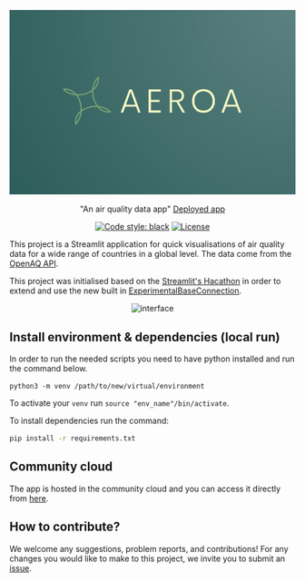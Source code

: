 <div align="center">

![AEROA](logo.png)

"An air quality data app"
[Deployed app](https://airqualityapp-aeroa.streamlit.app/)

[![Code style: black](https://img.shields.io/badge/code%20style-black-000000.svg)](https://github.com/psf/black)
[![License](https://img.shields.io/badge/License-MIT-informational.svg)](https://github.com/stavrostheocharis/air_quality_app/blob/main/LICENSE)

</div>

This project is a Streamlit application for quick visualisations of air quality data for a wide range of countries in a global level. The data come from the [OpenAQ API](https://api.openaq.org/docs#/).

This project was initialised based on the [Streamlit's Hacathon](https://discuss.streamlit.io/t/connections-hackathon/47574) in order to extend and use the new built in [ExperimentalBaseConnection](https://docs.streamlit.io/library/api-reference/connections/st.connections.experimentalbaseconnection).

<div align="center">

![interface](interface.gif)

</div>

## Install environment & dependencies (local run)

In order to run the needed scripts you need to have python installed and run the command below.
```
python3 -m venv /path/to/new/virtual/environment
```
To activate your `venv` run `source "env_name"/bin/activate`.

To install dependencies run the command:

```bash
pip install -r requirements.txt
```

## Community cloud

The app is hosted in the community cloud and you can access it directly from [here](https://airqualityapp-aeroa.streamlit.app/).
## How to contribute?

We welcome any suggestions, problem reports, and contributions!
For any changes you would like to make to this project, we invite you to submit an [issue]("https://github.com/stavrostheocharis/air_quality_app/issues").
